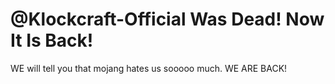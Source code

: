 # @Klockcraft-Official Was Dead! Now It Is Back!
WE will tell you that mojang hates us sooooo much. 
WE ARE BACK!
